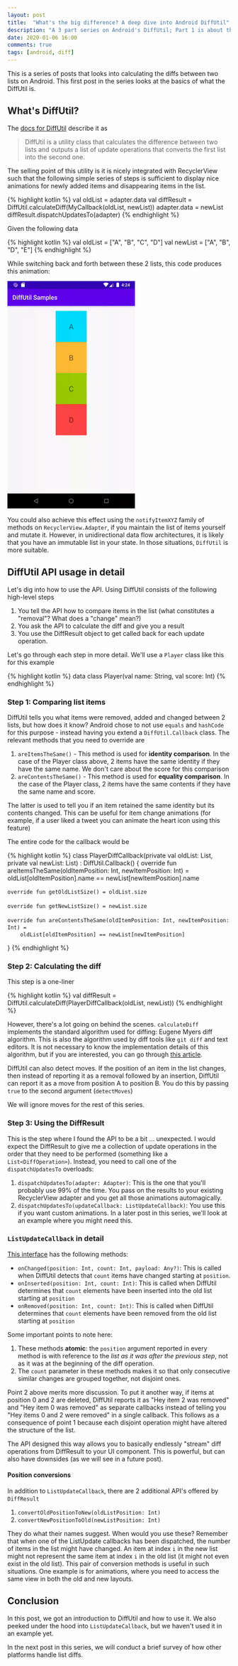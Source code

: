```yaml
---
layout: post
title:  "What's the big difference? A deep dive into Android DiffUtil"
description: "A 3 part series on Android's DiffUtil; Part 1 is about the API and how to use it"
date: 2020-01-06 16:00
comments: true
tags: [android, diff]
---
```


This is a series of posts that looks into calculating the diffs between two lists on Android. This first post in the series looks at the basics of what the DiffUtil is.

## What's DiffUtil?

The [docs for DiffUtil](https://developer.android.com/reference/androidx/recyclerview/widget/DiffUtil) describe it as

> DiffUtil is a utility class that calculates the difference between two lists and outputs a list of update operations that converts the first list into the second one.

The selling point of this utility is it is nicely integrated with RecyclerView such that the following simple series of steps is sufficient to display nice animations for newly added items and disappearing items in the list.

{% highlight kotlin %}
 val oldList = adapter.data
 val diffResult = DiffUtil.calculateDiff(MyCallback(oldList, newList))
 adapter.data = newList
 diffResult.dispatchUpdatesTo(adapter)
{% endhighlight %}

Given the following data

{% highlight kotlin %}
val oldList = ["A", "B", "C", "D"]
val newList = ["A", "B", "D", "E"]
{% endhighlight %}

While switching back and forth between these 2 lists, this code produces this animation:

<img src="/blog/assets/video/diff_basic.gif" alt="Basic diff animation" style="max-height: 512px; max-width: 288px;" />

You could also achieve this effect using the `notifyItemXYZ` family of methods on `RecyclerView.Adapter`, if you maintain the list of items yourself and mutate it. However, in unidirectional data flow architectures, it is likely that you have an immutable list in your state. In those situations, `DiffUtil` is more suitable.

## DiffUtil API usage in detail

Let's dig into how to use the API. Using DiffUtil consists of the following high-level steps

1. You tell the API how to compare items in the list (what constitutes a "removal"? What does a "change" mean?)
2. You ask the API to calculate the diff and give you a result
3. You use the DiffResult object to get called back for each update operation.

Let's go through each step in more detail. We'll use a `Player` class like this for this example

{% highlight kotlin %}
data class Player(val name: String, val score: Int)
{% endhighlight %}

### Step 1: Comparing list items

DiffUtil tells you what items were removed, added and changed between 2 lists, but how does it know? Android chose to not use `equals` and `hashCode` for this purpose - instead having you extend a `DiffUtil.Callback` class. The relevant methods that you need to override are

1. `areItemsTheSame()` - This method is used for **identity comparison**. In the case of the Player class above, 2 items have the same identity if they have the same name. We don't care about the score for this comparison
2. `areContentsTheSame()` - This method is used for **equality comparison**. In the case of the Player class, 2 items have the same contents if they have the same name and score.

The latter is used to tell you if an item retained the same identity but its contents changed. This can be useful for item change animations (for example, if a user liked a tweet you can animate the heart icon using this feature)

The entire code for the callback would be

{% highlight kotlin %}
class PlayerDiffCallback(private val oldList: List<Player>, private val newList: List<Player>) :
    DiffUtil.Callback() {
    override fun areItemsTheSame(oldItemPosition: Int, newItemPosition: Int) =
        oldList[oldItemPosition].name == newList[newItemPosition].name

    override fun getOldListSize() = oldList.size

    override fun getNewListSize() = newList.size

    override fun areContentsTheSame(oldItemPosition: Int, newItemPosition: Int) =
        oldList[oldItemPosition] == newList[newItemPosition]
}
{% endhighlight %}

### Step 2: Calculating the diff

This step is a one-liner

{% highlight kotlin %}
val diffResult = DiffUtil.calculateDiff(PlayerDiffCallback(oldList, newList))
{% endhighlight %}

However, there's a lot going on behind the scenes. `calculateDiff` implements the standard algorithm used for diffing: Eugene Myers diff algorithm. This is also the algorithm used by diff tools like `git diff` and text editors. It is not necessary to know the implementation details of this algorithm, but if you are interested, you can go through [this article](https://blog.jcoglan.com/2017/02/12/the-myers-diff-algorithm-part-1/).

DiffUtil can also detect moves. If the position of an item in the list changes, then instead of reporting it as a removal followed by an insertion, DiffUtil can report it as a move from position A to position B. You do this by passing `true` to the second argument (`detectMoves`)

We will ignore moves for the rest of this series.

### Step 3: Using the DiffResult

This is the step where I found the API to be a bit ... unexpected. I would expect the DiffResult to give me a collection of update operations in the order that they need to be performed (something like a `List<DiffOperation>`). Instead, you need to call one of the `dispatchUpdatesTo` overloads:

1. `dispatchUpdatesTo(adapter: Adapter)`: This is the one that you'll probably use 99% of the time. You pass on the results to your existing RecyclerView adapter and you get all those animations automagically.
2. `dispatchUpdatesTo(updateCallback: ListUpdateCallback)`: You use this if you want custom animations. In a later post in this series, we'll look at an example where you might need this.

### `ListUpdateCallback` in detail

[This interface](https://developer.android.com/reference/androidx/recyclerview/widget/ListUpdateCallback.html) has the following methods:

- `onChanged(position: Int, count: Int, payload: Any?)`: This is called when DiffUtil detects that `count` items have changed starting at `position`.
- `onInserted(position: Int, count: Int)`: This is called when DiffUtil determines that `count` elements have been inserted into the old list starting at `position`
- `onRemoved(position: Int, count: Int)`: This is called when DiffUtil determines that `count` elements have been removed from the old list starting at `position`

Some important points to note here:

1. These methods **atomic**: the `position` argument reported in every method is with reference to the _list as it was after the previous step_, not as it was at the beginning of the diff operation.
2. The `count` parameter in these methods makes it so that only consecutive similar changes are grouped together, not disjoint ones. 

Point 2 above merits more discussion. To put it another way, if items at position 0 and 2 are deleted, DiffUtil reports it as "Hey item 2 was removed" and "Hey item 0 was removed" as separate callbacks instead of telling you "Hey items 0 and 2 were removed" in a single callback. This follows as a consequence of point 1 because each disjoint operation might have altered the structure of the list.

The API designed this way allows you to basically endlessly "stream" diff operations from DiffResult to your UI component. This is powerful, but can also have downsides (as we will see in a future post).

#### Position conversions

In addition to `ListUpdateCallback`, there are 2 additional API's offered by `DiffResult`

1. `convertOldPositionToNew(oldListPosition: Int)`
2. `convertNewPositionToOld(newListPosition: Int)`

They do what their names suggest. When would you use these? Remember that when one of the ListUpdate callbacks has been dispatched, the number of items in the list might have changed. An item at index `i` in the new list might not represent the same item at index `i` in the old list (it might not even exist in the old list). This pair of conversion methods is useful in such situations. One example is for animations, where you need to access the same view in both the old and new layouts.

## Conclusion

In this post, we got an introduction to DiffUtil and how to use it. We also peeked under the hood into `ListUpdateCallback`, but we haven't used it in an example yet.

In the next post in this series, we will conduct a brief survey of how other platforms handle list diffs.